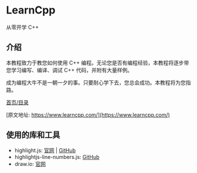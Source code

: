 # LearnCpp

从零开学 C++

## 介绍

本教程致力于教您如何使用 C++ 编程。无论您是否有编程经验，本教程将逐步带您学习编写、编译、调试 C++ 代码，并附有大量样例。

成为编程大牛不是一朝一夕的事。只要耐心学下去，您总会成功。本教程将为您指路。

[首页/目录](./index.html)

[原文地址: https://www.learncpp.com/](https://www.learncpp.com/)

## 使用的库和工具

- highlight.js: [官网](https://highlightjs.org/) | [GitHub](https://github.com/highlightjs/highlight.js)
- highlightjs-line-numbers.js: [GitHub](https://github.com/wcoder/highlightjs-line-numbers.js/)
- draw.io: [官网](https://www.drawio.com/)